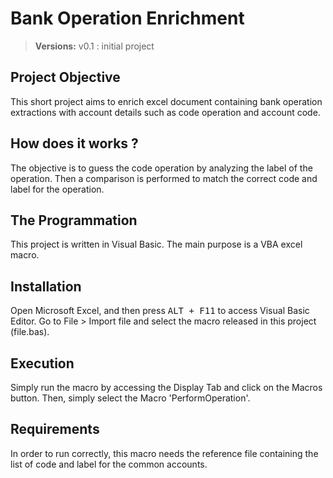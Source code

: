 Bank Operation Enrichment
===================

> **Versions:**
> v0.1 : initial project

Project Objective
-------------
This short project aims to enrich excel document containing bank operation extractions with account details such as code operation and account code.

How does it works ?
-------------
The objective is to guess the code operation by analyzing the label of the operation. 
Then a comparison is performed to match the correct code and label for the operation.

The Programmation
-------------
This project is written in Visual Basic. The main purpose is a VBA excel macro.

Installation
-------------
Open Microsoft Excel, and then press <kbd>ALT + F11</kbd> to access Visual Basic Editor.
Go to File > Import file and select the macro released in this project (file.bas).

Execution
-------------
Simply run the macro by accessing the Display Tab and click on the Macros button. Then, simply select the Macro 'PerformOperation'.

Requirements
-------------
In order to run correctly, this macro needs the reference file containing the list of code and label for the common accounts.
